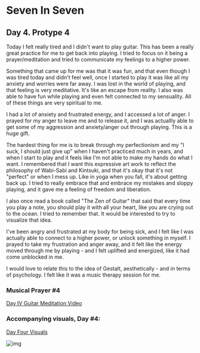 # Seven In Seven 

## Day 4. Protype 4

Today I felt really tired and I didn't want to play guitar. This has been a really great practice for me to get back into playing. I tried to focus on it being a prayer/meditation and tried to communicate my feelings to a higher power. 

Something that came up for me was that it was fun, and that even though I was tired today and didn't feel well, once I started to play it was like all my anxiety and worries were far away. I was lost in the world of playing, and that feeling is very meditative. It's like an escape from reality. I also was able to have fun while playing and even felt connected to my sensuality. All of these things are very spiritual to me.

I had a lot of anxiety and frustrated energy, and I accessed a lot of anger. I prayed for my anger to leave me and to release it, and I was actuallly able to get some of my aggression and anxiety/anger out through playing. This is a huge gift. 

The hardest thing for me is to break through my perfectionism and my "I suck, I should just give up" when I haven't practiced much in years, and when I start to play and it feels like I'm not able to make my hands do what I want. I remembered that I want this expressive art work to reflect the philosophy of Wabi-Sabi and Kintsuki, and that it's okay that it's not "perfect" or when I mess up. Like in yoga when you fall, it's about getting back up. I tried to really embrace that and embrace my mistakes and sloppy playing, and it gave me a feeling of freedom and liberation. 

I also once read a book called "The Zen of Guitar" that said that every time you play a note, you should play it with all your heart, like you are crying out to the ocean. I tried to remember that. It would be interested to try to visualize that idea. 

I've been angry and frustrated at my body for being sick, and I felt like I was actually able to connect to a higher power, or unlock something in myself. I prayed to take my frustration and anger away, and it felt like the energy moved through me by playing - and I felt uplifted and energized, like it had come unblocked in me. 

I would love to relate this to the idea of Gestalt, aesthetically - and in terms of psychology. I felt like it was a music therapy session for me. 



### Musical Prayer #4

[Day IV Guitar Meditation Video]( )

### Accompanying visuals, Day #4:

[Day Four Visuals]()



![img](IMG2/garden1.JPEG)











